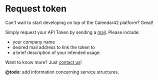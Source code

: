 # Request token

Can't wait to start developing on top of the Calendar42 platform? Great!

Simply request your API Token by sending a [mail](mailto:support@calendar42.com). Please include:

* your company name
* desired mail address to link the token to
* a brief description of your intended usage.

Want to know more? Just [contact us](http://site.calendar42.com/)!

**@todo:** add information concerning service structures.